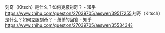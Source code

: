 刻奇（Kitsch）是什么？如何克服刻奇？ - 知乎
https://www.zhihu.com/question/27039705/answer/39517255
刻奇（Kitsch）是什么？如何克服刻奇？ - 萧萧的回答 - 知乎
https://www.zhihu.com/question/27039705/answer/35534348
